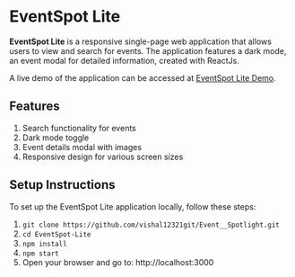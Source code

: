 # **EventSpot Lite**

**EventSpot Lite** is a responsive single-page web application that allows users to view and search for events. The application features a dark mode, an event modal for detailed information, created with ReactJs.

A live demo of the application can be accessed at [EventSpot Lite Demo](https://event-spotlight-ih4ouokhl-vishal12321gits-projects.vercel.app/).

## Features
1. Search functionality for events
2. Dark mode toggle
3. Event details modal with images
4. Responsive design for various screen sizes

## Setup Instructions
To set up the EventSpot Lite application locally, follow these steps:

1. `git clone https://github.com/vishal12321git/Event__Spotlight.git`
2. `cd EventSpot-Lite`
3. `npm install`
4. `npm start`
5. Open your browser and go to: http://localhost:3000
